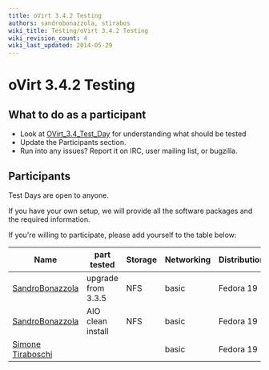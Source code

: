 ```yaml
---
title: oVirt 3.4.2 Testing
authors: sandrobonazzola, stirabos
wiki_title: Testing/oVirt 3.4.2 Testing
wiki_revision_count: 4
wiki_last_updated: 2014-05-29
---
```


# oVirt 3.4.2 Testing

## What to do as a participant

*   Look at [OVirt_3.4_Test_Day](OVirt_3.4_Test_Day) for understanding what should be tested
*   Update the Participants section.
*   Run into any issues? Report it on IRC, user mailing list, or bugzilla.

## Participants

Test Days are open to anyone.

If you have your own setup, we will provide all the software packages and the required information.

If you're willing to participate, please add yourself to the table below:

| Name                                               | part tested        | Storage | Networking | Distribution | Bugs |
|----------------------------------------------------|--------------------|---------|------------|--------------|------|
| [SandroBonazzola](User:SandroBonazzola) | upgrade from 3.3.5 | NFS     | basic      | Fedora 19    |      |
| [SandroBonazzola](User:SandroBonazzola) | AIO clean install  | NFS     | basic      | Fedora 19    |      |
| [Simone Tiraboschi](User:stirabos)      |                    |         | basic      | Fedora 19    |      |
